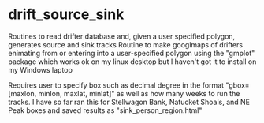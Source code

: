 # drift_source_sink
Routines to read drifter database and, given a user specified polygon, generates source and sink tracks
Routine to make googlmaps of drifters enimating from or entering into a user-specified polygon using the "gmplot" package which works ok on my linux desktop but I haven't got it to install on my Windows laptop

Requires user to specify box such as decimal degree in the format "gbox=[maxlon, minlon, maxlat, minlat]" as well as how many weeks to run the tracks. I have so far ran this for Stellwagon Bank, Natucket Shoals, and NE Peak boxes and saved results as "sink_person_region.html"
